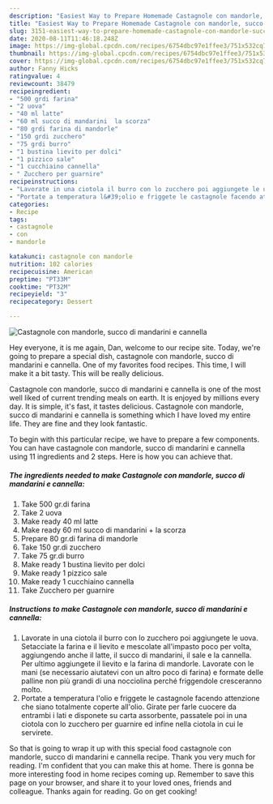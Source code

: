 ```yaml
---
description: "Easiest Way to Prepare Homemade Castagnole con mandorle, succo di mandarini e cannella"
title: "Easiest Way to Prepare Homemade Castagnole con mandorle, succo di mandarini e cannella"
slug: 3151-easiest-way-to-prepare-homemade-castagnole-con-mandorle-succo-di-mandarini-e-cannella
date: 2020-08-11T11:46:18.248Z
image: https://img-global.cpcdn.com/recipes/6754dbc97e1ffee3/751x532cq70/castagnole-con-mandorle-succo-di-mandarini-e-cannella-recipe-main-photo.jpg
thumbnail: https://img-global.cpcdn.com/recipes/6754dbc97e1ffee3/751x532cq70/castagnole-con-mandorle-succo-di-mandarini-e-cannella-recipe-main-photo.jpg
cover: https://img-global.cpcdn.com/recipes/6754dbc97e1ffee3/751x532cq70/castagnole-con-mandorle-succo-di-mandarini-e-cannella-recipe-main-photo.jpg
author: Fanny Hicks
ratingvalue: 4
reviewcount: 38479
recipeingredient:
- "500 grdi farina"
- "2 uova"
- "40 ml latte"
- "60 ml succo di mandarini  la scorza"
- "80 grdi farina di mandorle"
- "150 grdi zucchero"
- "75 grdi burro"
- "1 bustina lievito per dolci"
- "1 pizzico sale"
- "1 cucchiaino cannella"
- " Zucchero per guarnire"
recipeinstructions:
- "Lavorate in una ciotola il burro con lo zucchero poi aggiungete le uova. Setacciate la farina e il lievito e mescolate all&#39;impasto poco per volta, aggiungendo anche il latte, il succo di mandarini, il sale e la cannella. Per ultimo aggiungete il lievito e la farina di mandorle. Lavorate con le mani (se necessario aiutatevi con un altro poco di farina) e formate delle palline non più grandi di una nocciolina perché friggendole cresceranno molto."
- "Portate a temperatura l&#39;olio e friggete le castagnole facendo attenzione che siano totalmente coperte all&#39;olio. Girate per farle cuocere da entrambi i lati e disponete su carta assorbente, passatele poi in una ciotola con lo zucchero per guarnire ed infine nella ciotola in cui le servirete."
categories:
- Recipe
tags:
- castagnole
- con
- mandorle

katakunci: castagnole con mandorle 
nutrition: 102 calories
recipecuisine: American
preptime: "PT33M"
cooktime: "PT32M"
recipeyield: "3"
recipecategory: Dessert

---
```



![Castagnole con mandorle, succo di mandarini e cannella](https://img-global.cpcdn.com/recipes/6754dbc97e1ffee3/751x532cq70/castagnole-con-mandorle-succo-di-mandarini-e-cannella-recipe-main-photo.jpg)

Hey everyone, it is me again, Dan, welcome to our recipe site. Today, we're going to prepare a special dish, castagnole con mandorle, succo di mandarini e cannella. One of my favorites food recipes. This time, I will make it a bit tasty. This will be really delicious.



Castagnole con mandorle, succo di mandarini e cannella is one of the most well liked of current trending meals on earth. It is enjoyed by millions every day. It is simple, it's fast, it tastes delicious. Castagnole con mandorle, succo di mandarini e cannella is something which I have loved my entire life. They are fine and they look fantastic.


To begin with this particular recipe, we have to prepare a few components. You can have castagnole con mandorle, succo di mandarini e cannella using 11 ingredients and 2 steps. Here is how you can achieve that.

<!--inarticleads1-->

##### The ingredients needed to make Castagnole con mandorle, succo di mandarini e cannella:

1. Take 500 gr.di farina
1. Take 2 uova
1. Make ready 40 ml latte
1. Make ready 60 ml succo di mandarini + la scorza
1. Prepare 80 gr.di farina di mandorle
1. Take 150 gr.di zucchero
1. Take 75 gr.di burro
1. Make ready 1 bustina lievito per dolci
1. Make ready 1 pizzico sale
1. Make ready 1 cucchiaino cannella
1. Take  Zucchero per guarnire




<!--inarticleads2-->

##### Instructions to make Castagnole con mandorle, succo di mandarini e cannella:

1. Lavorate in una ciotola il burro con lo zucchero poi aggiungete le uova. Setacciate la farina e il lievito e mescolate all&#39;impasto poco per volta, aggiungendo anche il latte, il succo di mandarini, il sale e la cannella. Per ultimo aggiungete il lievito e la farina di mandorle. Lavorate con le mani (se necessario aiutatevi con un altro poco di farina) e formate delle palline non più grandi di una nocciolina perché friggendole cresceranno molto.
1. Portate a temperatura l&#39;olio e friggete le castagnole facendo attenzione che siano totalmente coperte all&#39;olio. Girate per farle cuocere da entrambi i lati e disponete su carta assorbente, passatele poi in una ciotola con lo zucchero per guarnire ed infine nella ciotola in cui le servirete.




So that is going to wrap it up with this special food castagnole con mandorle, succo di mandarini e cannella recipe. Thank you very much for reading. I'm confident that you can make this at home. There is gonna be more interesting food in home recipes coming up. Remember to save this page on your browser, and share it to your loved ones, friends and colleague. Thanks again for reading. Go on get cooking!
